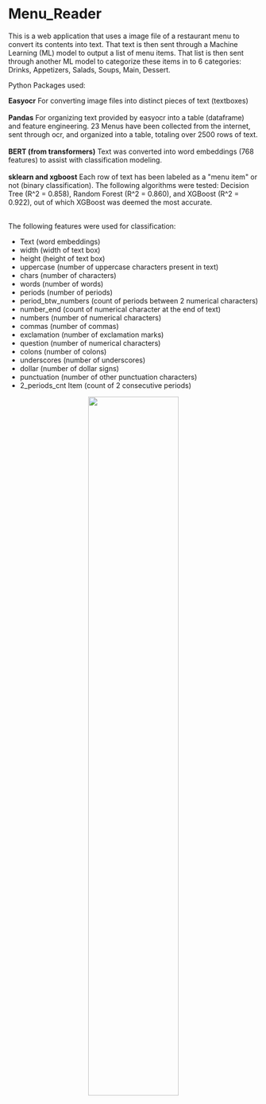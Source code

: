 # Menu_Reader

This is a web application that uses a image file of a restaurant menu to convert its contents into text.
That text is then sent through a Machine Learning (ML) model to output a list of menu items. That list is then sent 
through another ML model to categorize these items in to 6 categories: Drinks, Appetizers, Salads, Soups, Main, Dessert.

Python Packages used:

**Easyocr** 
For converting image files into distinct pieces of text (textboxes) <br></br>
**Pandas** 
For organizing text provided by easyocr into a table (dataframe) and feature engineering. 
23 Menus have been collected from the internet, sent through ocr, and organized into a table, totaling over 2500 rows of text. <br></br>
**BERT (from transformers)**
Text was converted into word embeddings (768 features) to assist with classification modeling.  <br></br>
**sklearn and xgboost** 
Each row of text has been labeled as a "menu item" or not (binary classification). The following algorithms were tested: Decision Tree (R^2 = 0.858), 
Random Forest (R^2 = 0.860), and XGBoost (R^2 = 0.922), out of which XGBoost was deemed the most accurate. <br></br>

The following features were used for classification:
- Text (word embeddings)
- width (width of text box)
- height (height of text box)
- uppercase (number of uppercase characters present in text)
- chars (number of characters)
- words (number of words)
- periods (number of periods)
- period_btw_numbers (count of periods between 2 numerical characters)
- number_end (count of numerical character at the end of text)
- numbers (number of numerical characters)
- commas (number of commas)
- exclamation (number of exclamation marks)
- question (number of numerical characters)
- colons (number of colons)
- underscores (number of underscores)
- dollar (number of dollar signs)
- punctuation (number of other punctuation characters)
- 2_periods_cnt	Item (count of 2 consecutive periods)

<p align="center">
<img src="https://github.com/AlexBandurin/Menu_Reader/blob/master/site_image.jpeg"  width="60%" height="60%">
</p> 

